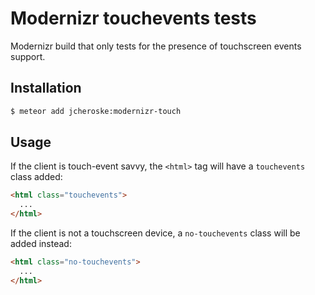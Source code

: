 # Modernizr touchevents tests

Modernizr build that only tests for the presence of touchscreen events support. 

## Installation

```sh
$ meteor add jcheroske:modernizr-touch
```

## Usage

If the client is touch-event savvy, the `<html>` tag will have a `touchevents` class added:

```html
<html class="touchevents">
  ...
</html>
```

If the client is not a touchscreen device, a `no-touchevents` class will be added instead:

```html
<html class="no-touchevents">
  ...
</html>
```
